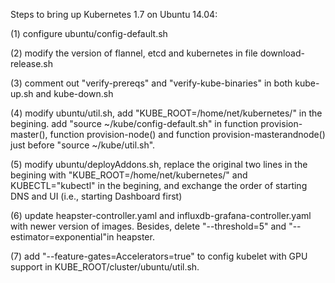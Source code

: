 Steps to bring up Kubernetes 1.7 on Ubuntu 14.04:

(1) configure ubuntu/config-default.sh

(2) modify the version of flannel, etcd and kubernetes in file download-release.sh

(3) comment out "verify-prereqs" and "verify-kube-binaries" in both kube-up.sh and kube-down.sh

(4) modify ubuntu/util.sh, add "KUBE_ROOT=/home/net/kubernetes/" in the begining. add "source ~/kube/config-default.sh" in function provision-master(), function provision-node() and function provision-masterandnode() just before "source ~/kube/util.sh".

(5) modify ubuntu/deployAddons.sh, replace the original two lines in the begining with "KUBE_ROOT=/home/net/kubernetes/" and KUBECTL="kubectl" in the begining, and exchange the order of starting DNS and UI (i.e., starting Dashboard first)

(6) update heapster-controller.yaml and influxdb-grafana-controller.yaml with newer version of images. Besides, delete "--threshold=5" and "--estimator=exponential"in heapster.

(7) add "--feature-gates=Accelerators=true" to config kubelet with GPU support in KUBE_ROOT/cluster/ubuntu/util.sh.
